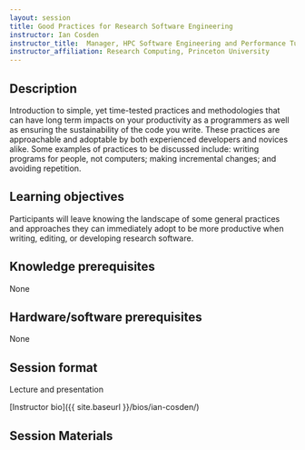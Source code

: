 ```yaml
---
layout: session
title: Good Practices for Research Software Engineering
instructor: Ian Cosden
instructor_title:  Manager, HPC Software Engineering and Performance Tuning
instructor_affiliation: Research Computing, Princeton University
---
```


## Description ##
Introduction to simple, yet time-tested practices and methodologies that can have long term impacts on your productivity as a programmers as well as ensuring the sustainability of the code you write. These practices are approachable and adoptable by both experienced developers and novices alike. Some examples of practices to be discussed include: writing programs for people, not computers; making incremental changes; and avoiding repetition.

## Learning objectives ##
Participants will leave knowing the landscape of some general practices and approaches they can immediately adopt to be more productive when writing, editing, or developing research software.

## Knowledge prerequisites ##
None

## Hardware/software prerequisites ##
None

## Session format ##
Lecture and presentation


[Instructor bio]({{ site.baseurl }}/bios/ian-cosden/)  

## Session Materials ##
<!--
[Slides]({{ site.baseurl }}/sessions/good-practices/Good_practices_Bootcamp_2018.pdf)
-->
